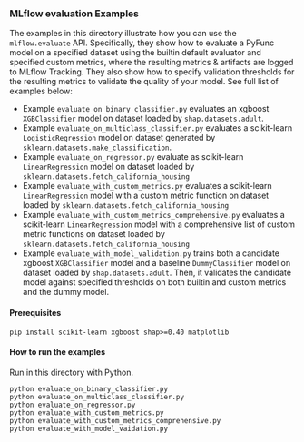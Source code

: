 ### MLflow evaluation Examples

The examples in this directory illustrate how you can use the `mlflow.evaluate` API. Specifically,
they show how to evaluate a PyFunc model on a specified dataset using the builtin default evaluator 
and specified custom metrics, where the resulting metrics & artifacts are logged to MLflow Tracking. 
They also show how to specify validation thresholds for the resulting metrics to validate the quality 
of your model. See full list of examples below:

- Example `evaluate_on_binary_classifier.py` evaluates an xgboost `XGBClassifier` model on dataset loaded by
  `shap.datasets.adult`.
- Example `evaluate_on_multiclass_classifier.py` evaluates a scikit-learn `LogisticRegression` model on dataset
  generated by `sklearn.datasets.make_classification`.
- Example `evaluate_on_regressor.py` evaluate as scikit-learn `LinearRegression` model on dataset loaded by
  `sklearn.datasets.fetch_california_housing`
- Example `evaluate_with_custom_metrics.py` evaluates a scikit-learn `LinearRegression`
  model with a custom metric function on dataset loaded by `sklearn.datasets.fetch_california_housing`
- Example `evaluate_with_custom_metrics_comprehensive.py` evaluates a scikit-learn `LinearRegression` model
  with a comprehensive list of custom metric functions on dataset loaded by `sklearn.datasets.fetch_california_housing`
- Example `evaluate_with_model_validation.py` trains both a candidate xgboost `XGBClassifier` model 
  and a baseline `DummyClassifier` model on dataset loaded by `shap.datasets.adult`. Then, it validates
  the candidate model against specified thresholds on both builtin and custom metrics and the dummy model.

#### Prerequisites

```
pip install scikit-learn xgboost shap>=0.40 matplotlib
```

#### How to run the examples

Run in this directory with Python.

```
python evaluate_on_binary_classifier.py
python evaluate_on_multiclass_classifier.py
python evaluate_on_regressor.py
python evaluate_with_custom_metrics.py
python evaluate_with_custom_metrics_comprehensive.py
python evaluate_with_model_vaidation.py
```
